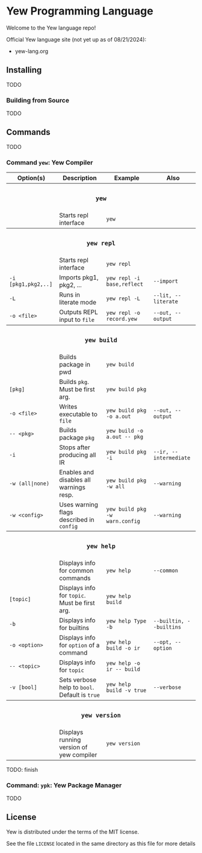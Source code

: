 # Yew Programming Language

Welcome to the Yew language repo!

Official Yew language site (not yet up as of 08/21/2024):
- yew-lang.org

## Installing
TODO

### Building from Source
TODO

## Commands
TODO

### Command `yew`: Yew Compiler
<table>
  <tr>
    <th>Option(s)</th>
    <th>Description</th>
    <th>Example</th>
    <th>Also</th>
  </tr>

  <tr>
    <th colspan="4"><h3><code>yew</code></h3></th>
  </tr>
  <tr>
    <td></td>
    <td>Starts repl interface</td>
    <td><code>yew</code></td>
    <td></td>
  </tr>

  <tr>
    <th colspan="4"><h3><code>yew repl</code></h3></th>
  </tr>
  <tr>
    <td></td>
    <td>Starts repl interface</td>
    <td><code>yew repl</code></td>
    <td></td>
  </tr>
  <tr>
    <td><code>-i [pkg1,pkg2,..]</code></td>
    <td>Imports pkg1, pkg2, ...</td>
    <td><code>yew repl -i base,reflect</code></td>
    <td><code>--import</code></td>
  </tr>
  <tr>
    <td><code>-L</code></td>
    <td>Runs in literate mode</td>
    <td><code>yew repl -L</code></td>
    <td><code>--lit, --literate</code></td>
  </tr>
  <tr>
    <td><code>-o &lt;file&gt;</code></td>
    <td>Outputs REPL input to <code>file</code></td>
    <td><code>yew repl -o record.yew</code></td>
    <td><code>--out, --output</code></td>
  </tr>

  <tr>
    <th colspan="4"><h3><code>yew build</code></h3></th>
  </tr>
  <tr>
    <td></td>
    <td>Builds package in pwd</td>
    <td><code>yew build</code></code>
    <td></td>
  </tr>
  <tr>
    <td><code>[pkg]</code></td>
    <td>Builds <code>pkg</code>. Must be first arg.</td>
    <td><code>yew build pkg</code></td>
    <td></td>
  </tr>
  <tr>
    <td><code>-o &lt;file&gt;</code></td>
    <td>Writes executable to <code>file</code></td>
    <td><code>yew build pkg -o a.out</code></td>
    <td><code>--out, --output</code></td>
  </tr>
  <tr>
    <td><code>-- &lt;pkg&gt;</code></td>
    <td>Builds package <code>pkg</code></td>
    <td><code>yew build -o a.out -- pkg</code></td>
    <td></td>
  </tr>
  <tr>
    <td><code>-i</code></td>
    <td>Stops after producing all IR</td>
    <td><code>yew build pkg -i</code></td>
    <td><code>--ir, --intermediate</td>
  </tr>
  <tr>
    <td><code>-w (all|none)</code></td>
    <td>Enables and disables all warnings resp.</td>
    <td><code>yew build pkg -w all</code>
    <td><code>--warning</code></td>
  </tr>
  <tr>
    <td><code>-w &lt;config&gt;</code></td>
    <td>Uses warning flags described in <code>config</code></td>
    <td><code>yew build pkg -w warn.config</code></td>
    <td><code>--warning</code></td>
  </tr>

  <tr>
    <th colspan="4"><h3><code>yew help</code></h3></th>
  </tr>
  <tr>
    <td></td>
    <td>Displays info for common commands</td>
    <td><code>yew help</code></td>
    <td><code>--common</code></td>
  </tr>
  <tr>
    <td><code>[topic]</code></td>
    <td>Displays info for <code>topic</code>. Must be first arg.</td>
    <td><code>yew help build</code></td>
    <td></td>
  </tr>
  <tr>
    <td><code>-b</code></td>
    <td>Displays info for builtins</td>
    <td><code>yew help Type -b</code></td>
    <td><code>--builtin, --builtins</code></td>
  </tr>
  <tr>
    <td><code>-o &lt;option&gt;</code></td>
    <td>Displays info for <code>option</code> of a command</td>
    <td><code>yew help build -o ir</code></td>
    <td><code>--opt, --option</td>
  </tr>
  <tr>
    <td><code>-- &lt;topic&gt;</td>
    <td>Displays info for <code>topic</code></td>
    <td><code>yew help -o ir -- build</code></td>
    <td></td>
  </tr>
  <tr>
    <td><code>-v [bool]</code></td>
    <td>Sets verbose help to <code>bool</code>. Default is <code>true</code>
    <td><code>yew help build -v true</code></td>
    <td><code>--verbose</code></td>
  </tr>

  <tr>
    <th colspan="4"><h3><code>yew version</code></h3></th>
  </tr>
  <tr>
    <td></td>
    <td>Displays running version of yew compiler</td>
    <td><code>yew version</code></td>
    <td></td>
  </tr>
</table>

TODO: finish

### Command: `ypk`: Yew Package Manager 
TODO

## License
Yew is distributed under the terms of the MIT license.

See the file `LICENSE` located in the same directory as this file for more details